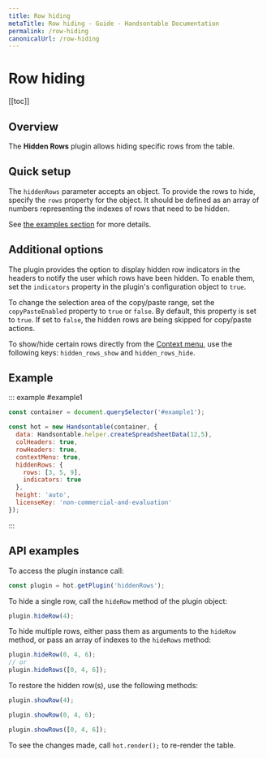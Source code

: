 ```yaml
---
title: Row hiding
metaTitle: Row hiding - Guide - Handsontable Documentation
permalink: /row-hiding
canonicalUrl: /row-hiding
---
```


# Row hiding

[[toc]]

## Overview

The **Hidden Rows** plugin allows hiding specific rows from the table.

## Quick setup

The `hiddenRows` parameter accepts an object. To provide the rows to hide, specify the `rows` property for the object. It should be defined as an array of numbers representing the indexes of rows that need to be hidden.

See [the examples section](#example) for more details.

## Additional options

The plugin provides the option to display hidden row indicators in the headers to notify the user which rows have been hidden. To enable them, set the `indicators` property in the plugin's configuration object to `true`.

To change the selection area of the copy/paste range, set the `copyPasteEnabled` property to `true` or `false`. By default, this property is set to `true`. If set to `false`, the hidden rows are being skipped for copy/paste actions.

To show/hide certain rows directly from the [Context menu](@/guides/accessories-and-menus/context-menu.md), use the following keys: `hidden_rows_show` and `hidden_rows_hide`.

## Example

::: example #example1
```js
const container = document.querySelector('#example1');

const hot = new Handsontable(container, {
  data: Handsontable.helper.createSpreadsheetData(12,5),
  colHeaders: true,
  rowHeaders: true,
  contextMenu: true,
  hiddenRows: {
    rows: [3, 5, 9],
    indicators: true
  },
  height: 'auto',
  licenseKey: 'non-commercial-and-evaluation'
});
```
:::

## API examples

To access the plugin instance call:

```js
const plugin = hot.getPlugin('hiddenRows');
```

To hide a single row, call the `hideRow` method of the plugin object:

```js
plugin.hideRow(4);
```

To hide multiple rows, either pass them as arguments to the `hideRow` method, or pass an array of indexes to the `hideRows` method:

```js
plugin.hideRow(0, 4, 6);
// or
plugin.hideRows([0, 4, 6]);
```

To restore the hidden row(s), use the following methods:

```js
plugin.showRow(4);
```
```js
plugin.showRow(0, 4, 6);
```
```js
plugin.showRows([0, 4, 6]);
```

To see the changes made, call `hot.render();` to re-render the table.
